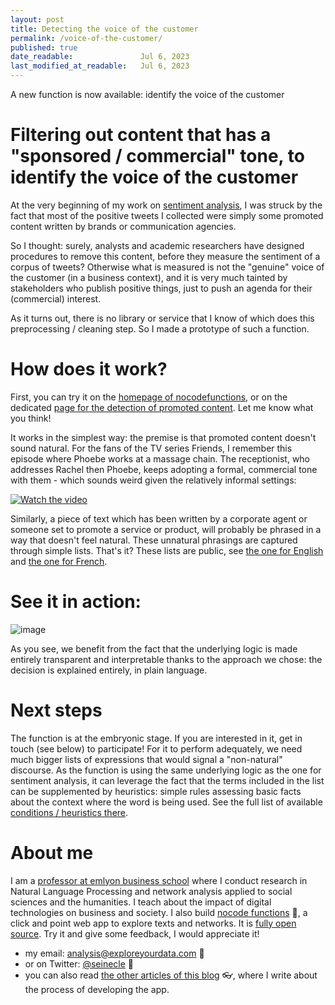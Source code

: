 ```yaml
---
layout: post
title: Detecting the voice of the customer
permalink: /voice-of-the-customer/
published: true
date_readable:               Jul 6, 2023
last_modified_at_readable:   Jul 6, 2023
---
```


A new function is now available: identify the voice of the customer

# Filtering out content that has a "sponsored / commercial" tone, to identify the voice of the customer

At the very beginning of my work on [sentiment analysis](https://nocodefunctions.com/umigon/sentiment_analysis_tool.html), I was struck by the fact that most of the positive tweets I collected were simply some promoted content written by brands or communication agencies.

So I thought: surely, analysts and academic researchers have designed procedures to remove this content, before they measure the sentiment of a corpus of tweets?
Otherwise what is measured is not the "genuine" voice of the customer (in a business context), and it is very much tainted by stakeholders who publish positive things, just to push an agenda for their (commercial) interest.

As it turns out, there is no library or service that I know of which does this preprocessing / cleaning step. So I made a prototype of such a function.

# How does it work?
First, you can try it on the [homepage of nocodefunctions](https://nocodefunctions.com), or on the dedicated [page for the detection of promoted content](https://nocodefunctions.com/organic/organic_listening_voice_of_customer_tool.html).
Let me know what you think!

It works in the simplest way: the premise is that promoted content doesn't sound natural.
For the fans of the TV series Friends, I remember this episode where Phoebe works at a massage chain.
The receptionist, who addresses Rachel then Phoebe, keeps adopting a formal, commercial tone with them - which sounds weird given the relatively informal settings:

<p align="center">
   
   [![Watch the video](https://img.youtube.com/vi/IDDKr_W08WU/hqdefault.jpg)](https://youtu.be/IDDKr_W08WU)

</p>

Similarly, a piece of text which has been written by a corporate agent or someone set to promote a service or product, will probably be phrased in a way that doesn't feel natural.
These unnatural phrasings are captured through simple lists. That's it?
These lists are public, see [the one for English](https://github.com/seinecle/umigon-lexicons/blob/main/src/main/resources/net/clementlevallois/umigon/heuristics/lexicons/en/9_commercial%20tone.txt) and [the one for French](https://github.com/seinecle/umigon-lexicons/blob/main/src/main/resources/net/clementlevallois/umigon/heuristics/lexicons/fr/9_commercial%20tone.txt).

# See it in action:

![image](https://github.com/seinecle/blog/assets/1244100/4cecca50-280d-45a7-99dd-ccc727996969)

As you see, we benefit from the fact that the underlying logic is made entirely transparent and interpretable thanks to the approach we chose: the decision is explained entirely, in plain language.

# Next steps
The function is at the embryonic stage. If you are interested in it, get in touch (see below) to participate!
For it to perform adequately, we need much bigger lists of expressions that would signal a "non-natural" discourse.
As the function is using the same underlying logic as the one for sentiment analysis, it can leverage the fact that the terms included in the list can be supplemented by heuristics: simple rules assessing basic facts about the context where the word is being used.
See the full list of available [conditions / heuristics there](https://github.com/seinecle/umigon-lexicons/tree/main/src/main/java/net/clementlevallois/umigon/heuristics/booleanconditions).

# About me
I am a [professor at emlyon business school](https://www.linkedin.com/in/levallois/) where I conduct research in Natural Language Processing and network analysis applied to social sciences and the humanities. I teach about the impact of digital technologies on business and society. I also  build [nocode functions](https://nocodefunctions.com) 🔎, a click and point web app to explore texts and networks. It is [fully open source](https://github.com/seinecle/nocodefunctions). Try it and give some feedback, I would appreciate it!

* my email: [analysis@exploreyourdata.com](mailto:analysis@exploreyourdata.com) 📧
* or on Twitter: [@seinecle](https://twitter.com/seinecle) 📱
* you can also read [the other articles of this blog](https://nocodefunctions.com/blog) 👓, where I write about the process of developing the app.

